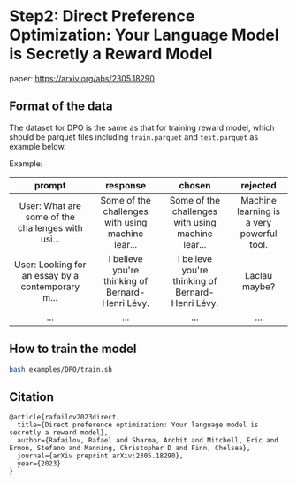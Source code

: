 # Step2: Direct Preference Optimization: Your Language Model is Secretly a Reward Model

paper: https://arxiv.org/abs/2305.18290

## Format of the data

The dataset for DPO is the same as that for training reward model, which should be parquet files including `train.parquet` and `test.parquet` as example below.

Example:

| prompt | response | chosen | rejected |
|:---:|:---:|:---:|:---:|
| User: What are some of the challenges with usi... | Some of the challenges with using machine lear... | Some of the challenges with using machine lear... | Machine learning is a very powerful tool. |
| User: Looking for an essay by a contemporary m... | I believe you're thinking of Bernard-Henri Lévy. | I believe you're thinking of Bernard-Henri Lévy. | Laclau maybe? |
| ... | ... | ... | ... |


## How to train the model

```bash
bash examples/DPO/train.sh
```

## Citation

```
@article{rafailov2023direct,
  title={Direct preference optimization: Your language model is secretly a reward model},
  author={Rafailov, Rafael and Sharma, Archit and Mitchell, Eric and Ermon, Stefano and Manning, Christopher D and Finn, Chelsea},
  journal={arXiv preprint arXiv:2305.18290},
  year={2023}
}
```
